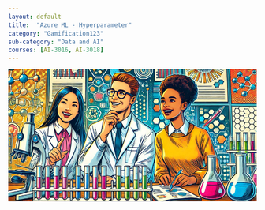 ```yaml
---
layout: default
title:  "Azure ML - Hyperparameter"
category: "Gamification123"
sub-category: "Data and AI"
courses: [AI-3016, AI-3018]
---
```

<a href="./images/ai2.png">
  <img src="./images/ai2.png" alt="Alex is joined by a team of sidekicks">
</a>
<br>
